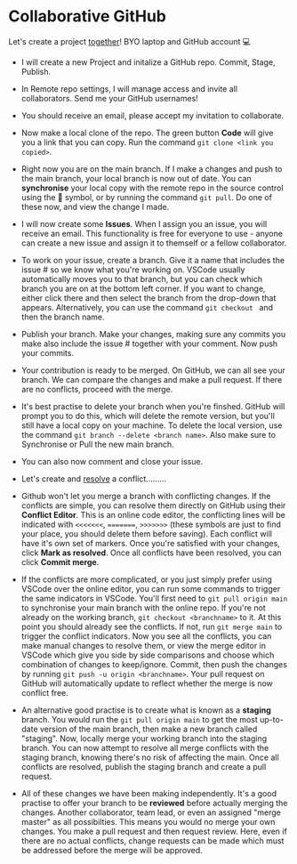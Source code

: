 # Collaborative GitHub

Let's create a project [together](https://medium.com/@jonathanmines/the-ultimate-github-collaboration-guide-df816e98fb67)! BYO laptop and GitHub account 💻

- I will create a new Project and initalize a GitHub repo. Commit, Stage, Publish. 

- In Remote repo settings, I will manage access and invite all collaborators. Send me your GitHub usernames!

- You should receive an email, please accept my invitation to collaborate. 

- Now make a local clone of the repo. The green button **Code** will give you a link that you can copy. Run the command `git clone <link you copied>`.

- Right now you are on the main branch. If I make a changes and push to the main branch, your local branch is now out of date. You can **synchronise** your local copy with the remote repo in the source control using the 🔁 symbol, or by running the command `git pull`. Do one of these now, and view the change I made.

- I will now create some **Issues**. When I assign you an issue, you will receive an email. This functionality is free for everyone to use - anyone can create a new issue and assign it to themself or a fellow collaborator. 

- To work on your issue, create a branch. Give it a name that includes the issue # so we know what you're working on. VSCode usually automatically moves you to that branch, but you can check which branch you are on at the bottom left corner. If you want to change, either click there and then select the branch from the drop-down that appears. Alternatively, you can use the command `git checkout ` and then the branch name. 

- Publish your branch. Make your changes, making sure any commits you make also include the issue # together with your comment. Now push your commits. 

- Your contribution is ready to be merged. On GitHub, we can all see your branch. We can compare the changes and make a pull request. If there are no conflicts, proceed with the merge.

- It's best practise to delete your branch when you're finshed. GitHub will prompt you to do this, which will delete the remote version, but you'll still have a local copy on your machine. To delete the local version, use the command `git branch --delete <branch name>`. Also make sure to Synchronise or Pull the new main branch.

- You can also now comment and close your issue. 

- Let's create and [resolve](https://docs.github.com/en/pull-requests/collaborating-with-pull-requests/addressing-merge-conflicts/about-merge-conflicts) a conflict.........

- Github won't let you merge a branch with conflicting changes. If the conflicts are simple, you can resolve them directly on GitHub using their **Conflict Editor**. This is an online code editor, the conflicting lines will be indicated with `<<<<<<<`, `=======`, `>>>>>>>` (these symbols are just to find your place, you should delete them before saving). Each conflict will have it's own set of markers. Once you're satisfied with your changes, click **Mark as resolved**. Once all conflicts have been resolved, you can click **Commit merge**. 

- If the conflicts are more complicated, or you just simply prefer using VSCode over the online editor, you can run some commands to trigger the same indicators in VSCode. You'll first need to `git pull origin main` to synchronise your main branch with the online repo. If you're not already on the working branch, `git checkout <branchname>` to it. At this point you should already see the conflicts. If not, run `git merge main` to trigger the conflict indicators. Now you see all the conflicts, you can make manual changes to resolve them, or view the merge editor in VSCode which give you side by side comparisons and choose which combination of changes to keep/ignore. Commit, then push the changes by running `git push -u origin <branchname>`. Your pull request on GitHub will automatically update to reflect whether the merge is now conflict free. 

- An alternative good practise is to create what is known as a **staging** branch. You would run the `git pull origin main` to get the most up-to-date version of the main branch, then make a new branch called "staging". Now, locally merge your working branch into the staging branch. You can now attempt to resolve all merge conflicts with the staging branch, knowing there's no risk of affecting the main. Once all conflicts are resolved, publish the staging branch and create a pull request. 

- All of these changes we have been making independently. It's a good practise to offer your branch to be **reviewed** before actually merging the changes. Another collaborator, team lead, or even an assigned "merge master" as all possibilties. This means you would no merge your own changes. You make a pull request and then request review. Here, even if there are no actual conflicts, change requests can be made which must be addressed before the merge will be approved.